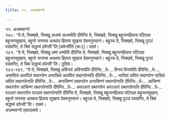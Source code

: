 ```yaml
---
title: ११. अधम्मवग्गो

---
```

११. अधम्मवग्गो  
१४०. ‘‘ये ते, भिक्खवे, भिक्खू अधम्मं अधम्मोति दीपेन्ति ते, भिक्खवे, भिक्खू बहुजनहिताय पटिपन्ना बहुजनसुखाय, बहुनो जनस्स अत्थाय हिताय सुखाय देवमनुस्सानं। बहुञ्च ते, भिक्खवे, भिक्खू पुञ्ञं पसवन्ति, ते चिमं सद्धम्मं ठपेन्ती’’ति [थपेन्तीति (क॰)]। पठमं।  
१४१. ‘‘ये ते, भिक्खवे, भिक्खू धम्मं धम्मोति दीपेन्ति ते, भिक्खवे, भिक्खू बहुजनहिताय पटिपन्ना बहुजनसुखाय, बहुनो जनस्स अत्थाय हिताय सुखाय देवमनुस्सानं। बहुञ्च ते, भिक्खवे, भिक्खू पुञ्ञं पसवन्ति, ते चिमं सद्धम्मं ठपेन्ती’’ति। दुतियं।  
१४२-१४९. ‘‘ये ते, भिक्खवे, भिक्खू अविनयं अविनयोति दीपेन्ति…पे॰… विनयं विनयोति दीपेन्ति…पे॰… अभासितं अलपितं तथागतेन अभासितं अलपितं तथागतेनाति दीपेन्ति…पे॰… भासितं लपितं तथागतेन भासितं लपितं तथागतेनाति दीपेन्ति…पे॰… अनाचिण्णं तथागतेन अनाचिण्णं तथागतेनाति दीपेन्ति…पे॰… आचिण्णं तथागतेन आचिण्णं तथागतेनाति दीपेन्ति…पे॰… अपञ्ञत्तं तथागतेन अपञ्ञत्तं तथागतेनाति दीपेन्ति…पे॰… पञ्ञत्तं तथागतेन पञ्ञत्तं तथागतेनाति दीपेन्ति ते, भिक्खवे, भिक्खू बहुजनहिताय पटिपन्ना बहुजनसुखाय, बहुनो जनस्स अत्थाय हिताय सुखाय देवमनुस्सानं। बहुञ्च ते, भिक्खवे, भिक्खू पुञ्ञं पसवन्ति, ते चिमं सद्धम्मं ठपेन्ती’’ति। दसमं।  
अधम्मवग्गो एकादसमो।  